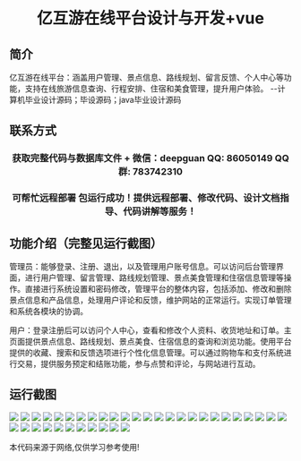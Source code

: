 <p><h1 align="center">亿互游在线平台设计与开发+vue</h1></p>

## 简介
亿互游在线平台：涵盖用户管理、景点信息、路线规划、留言反馈、个人中心等功能，支持在线旅游信息查询、行程安排、住宿和美食管理，提升用户体验。    --计算机毕业设计源码；毕设源码；java毕业设计源码


## 联系方式
<p><h3 align="center">获取完整代码与数据库文件 + 微信：deepguan QQ: 86050149 QQ群: 783742310</h3></p>
<p><h3 align="center">可帮忙远程部署 包运行成功！提供远程部署、修改代码、设计文档指导、代码讲解等服务！</h3></p>

## 功能介绍（完整见运行截图）
管理员：能够登录、注册、退出，以及管理用户账号信息。可以访问后台管理界面，进行用户管理、留言管理、路线规划管理、景点美食管理和住宿信息管理等操作。直接进行系统设置和密码修改，管理平台的整体内容，包括添加、修改和删除景点信息和产品信息，处理用户评论和反馈，维护网站的正常运行。实现订单管理和系统各模块的协调。

用户：登录注册后可以访问个人中心，查看和修改个人资料、收货地址和订单。主页面提供景点信息、路线规划、景点美食、住宿信息的查询和浏览功能。使用平台提供的收藏、搜索和反馈选项进行个性化信息管理。可以通过购物车和支付系统进行交易，提供服务预定和结账功能，参与点赞和评论，与网站进行互动。


## 运行截图
![](img/001.jpg)
![](img/002.jpg)
![](img/003.jpg)
![](img/004.jpg)
![](img/005.jpg)
![](img/006.jpg)
![](img/007.jpg)
![](img/008.jpg)
![](img/009.jpg)
![](img/010.jpg)
![](img/011.jpg)
![](img/012.jpg)
![](img/013.jpg)
![](img/014.jpg)
![](img/015.jpg)
![](img/016.jpg)
![](img/017.jpg)
![](img/018.jpg)
![](img/019.jpg)
![](img/020.jpg)
![](img/021.jpg)
![](img/022.jpg)
![](img/023.jpg)
![](img/024.jpg)
![](img/025.jpg)
![](img/026.jpg)
![](img/027.jpg)
![](img/028.jpg)
![](img/029.jpg)
![](img/030.jpg)
![](img/031.jpg)
![](img/032.jpg)
![](img/033.jpg)
![](img/034.jpg)
![](img/035.jpg)
![](img/036.jpg)

<p>本代码来源于网络,仅供学习参考使用!</p>
